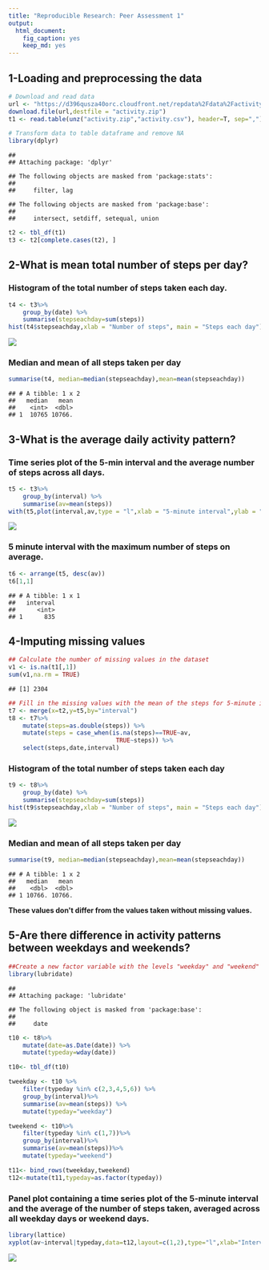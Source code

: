 ```yaml
---
title: "Reproducible Research: Peer Assessment 1"
output: 
  html_document:
    fig_caption: yes
    keep_md: yes
---
```





## 1-Loading and preprocessing the data  
  

```r
# Download and read data
url <- "https://d396qusza40orc.cloudfront.net/repdata%2Fdata%2Factivity.zip"
download.file(url,destfile = "activity.zip")
t1 <- read.table(unz("activity.zip","activity.csv"), header=T, sep=",")
```


```r
# Transform data to table dataframe and remove NA
library(dplyr)
```

```
## 
## Attaching package: 'dplyr'
```

```
## The following objects are masked from 'package:stats':
## 
##     filter, lag
```

```
## The following objects are masked from 'package:base':
## 
##     intersect, setdiff, setequal, union
```

```r
t2 <- tbl_df(t1)
t3 <- t2[complete.cases(t2), ]
```
  
  
## 2-What is mean total number of steps per day?  
  
### Histogram of the total number of steps taken each day.

```r
t4 <- t3%>%
    group_by(date) %>%
    summarise(stepseachday=sum(steps))
hist(t4$stepseachday,xlab = "Number of steps", main = "Steps each day")
```

![](PA1_template_files/figure-html/hist1-1.png)<!-- -->

### Median and mean of all steps taken per day

```r
summarise(t4, median=median(stepseachday),mean=mean(stepseachday))
```

```
## # A tibble: 1 x 2
##   median   mean
##    <int>  <dbl>
## 1  10765 10766.
```
  
  
## 3-What is the average daily activity pattern?    
  
### Time series plot of the 5-min interval and the average number of steps across all days.

```r
t5 <- t3%>%
    group_by(interval) %>%
    summarise(av=mean(steps))
with(t5,plot(interval,av,type = "l",xlab = "5-minute interval",ylab = "average of steps"))
```

![](PA1_template_files/figure-html/plot1-1.png)<!-- -->
  
### 5 minute interval with the maximum number of steps on average.

```r
t6 <- arrange(t5, desc(av))
t6[1,1]
```

```
## # A tibble: 1 x 1
##   interval
##      <int>
## 1      835
```
   
  
## 4-Imputing missing values  
  

```r
## Calculate the number of missing values in the dataset
v1 <- is.na(t1[,1])
sum(v1,na.rm = TRUE)
```

```
## [1] 2304
```

```r
## Fill in the missing values with the mean of the steps for 5-minute interval.
t7 <- merge(x=t2,y=t5,by="interval")
t8 <- t7%>%
    mutate(steps=as.double(steps)) %>%
    mutate(steps = case_when(is.na(steps)==TRUE~av,
                              TRUE~steps)) %>%
    select(steps,date,interval)
```
  
### Histogram of the total number of steps taken each day

```r
t9 <- t8%>%
    group_by(date) %>%
    summarise(stepseachday=sum(steps))
hist(t9$stepseachday,xlab = "Number of steps", main = "Steps each day")
```

![](PA1_template_files/figure-html/hist2-1.png)<!-- -->
  
### Median and mean of all steps taken per day

```r
summarise(t9, median=median(stepseachday),mean=mean(stepseachday))
```

```
## # A tibble: 1 x 2
##   median   mean
##    <dbl>  <dbl>
## 1 10766. 10766.
```
  
**These values don't differ from the values taken without missing values.**
  
  
## 5-Are there difference in activity patterns between weekdays and weekends?  
  

```r
##Create a new factor variable with the levels "weekday" and "weekend" 
library(lubridate)
```

```
## 
## Attaching package: 'lubridate'
```

```
## The following object is masked from 'package:base':
## 
##     date
```

```r
t10 <- t8%>%
    mutate(date=as.Date(date)) %>%
    mutate(typeday=wday(date))

t10<- tbl_df(t10)

tweekday <- t10 %>%
    filter(typeday %in% c(2,3,4,5,6)) %>%
    group_by(interval)%>%
    summarise(av=mean(steps)) %>%
    mutate(typeday="weekday")

tweekend <- t10%>%
    filter(typeday %in% c(1,7))%>%
    group_by(interval)%>%
    summarise(av=mean(steps))%>%
    mutate(typeday="weekend")

t11<- bind_rows(tweekday,tweekend)
t12<-mutate(t11,typeday=as.factor(typeday))
```
  
### Panel plot containing a time series plot of the 5-minute interval and the average of the number of steps taken, averaged across all weekday days or weekend days.

```r
library(lattice)
xyplot(av~interval|typeday,data=t12,layout=c(1,2),type="l",xlab="Interval",ylab="Number of steps")
```

![](PA1_template_files/figure-html/plot2-1.png)<!-- -->


